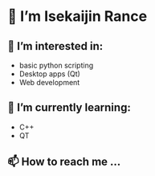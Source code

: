 # 👋 I’m Isekaijin Rance
## 👀 I’m interested in: 
- basic python scripting
- Desktop apps (Qt)
- Web development
## 🌱 I’m currently learning:
- C++
- QT 
## 📫 How to reach me ...

<!---
IsekaijinRance/IsekaijinRance is a ✨ special ✨ repository because its `README.md` (this file) appears on your GitHub profile.
You can click the Preview link to take a look at your changes.
--->
